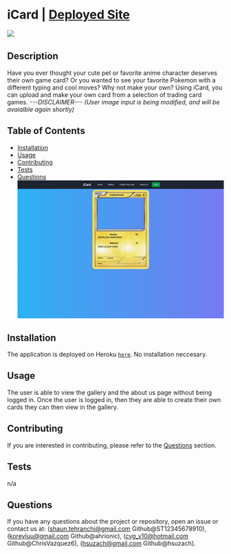# iCard | [Deployed Site](https://icardcreator.herokuapp.com/)
<img src="https://img.shields.io/badge/License-MIT-blue.svg">

## Description
 Have you ever thought your cute pet or favorite anime character deserves their own game card? Or you wanted to see your favorite Pokemon with a different typing and cool moves? Why not make your own? Using iCard, you can upload and make your own card from a selection of trading card games. 
 *---DISCLAIMER--- (User image input is being modified, and will be avaialble again shortly)*
## Table of Contents
- [Installation](#installation)
- [Usage](#usage)
- [Contributing](#contributing)
- [Tests](#tests)
- [Questions](#questions)
 ![icard](icardreadmepic.png)
## Installation
The application is deployed on Heroku <code>[here](https://icardcreator.herokuapp.com/)</code>. No installation neccesary.
## Usage
 The user is able to view the gallery and the about us page without being logged in. Once the user is logged in, then they are able to create their own cards they can then view in the gallery.
## Contributing
 If you are interested in contributing, please refer to the [Questions](#questions) section.
## Tests
 n/a
## Questions
If you have any questions about the project or repository, open an issue or contact us at: (shaun.tehranchi@gmail.com Github@ST12345678910), (koreyluu@gmail.com Github@ahrionic), (cvg_v10@hotmail.com Github@ChrisVazquez6), (hsuzach@gmail.com Github@hsuzach).
